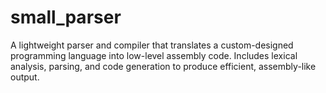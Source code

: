 # small_parser
A lightweight parser and compiler that translates a custom-designed programming language into low-level assembly code. Includes lexical analysis, parsing, and code generation to produce efficient, assembly-like output.
